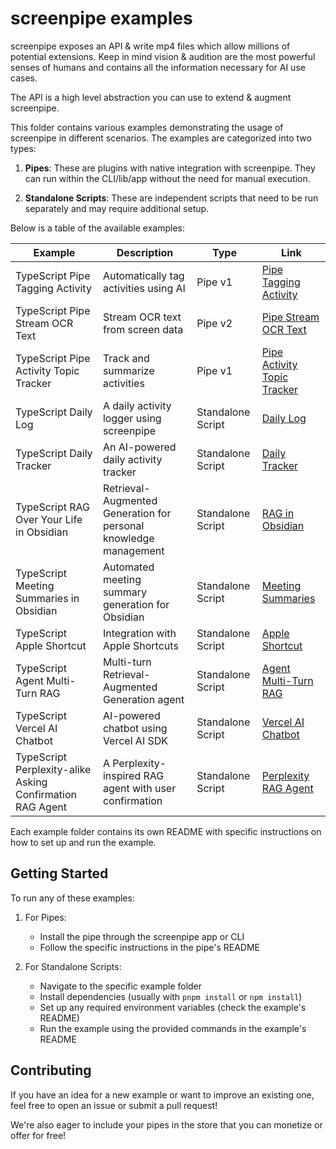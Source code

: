 # screenpipe examples

screenpipe exposes an API & write mp4 files which allow millions of potential extensions. Keep in mind vision & audition are the most powerful senses of humans and contains all the information necessary for AI use cases.

The API is a high level abstraction you can use to extend & augment screenpipe.

This folder contains various examples demonstrating the usage of screenpipe in different scenarios. The examples are categorized into two types:

1. **Pipes**: These are plugins with native integration with screenpipe. They can run within the CLI/lib/app without the need for manual execution.

2. **Standalone Scripts**: These are independent scripts that need to be run separately and may require additional setup.

Below is a table of the available examples:

| Example | Description | Type | Link |
|---------|-------------|------|------|
| TypeScript Pipe Tagging Activity | Automatically tag activities using AI | Pipe v1 | [Pipe Tagging Activity](./pipe-tagging-activity) |
| TypeScript Pipe Stream OCR Text | Stream OCR text from screen data | Pipe v2 | [Pipe Stream OCR Text](./pipe-stream-ocr-text) |
| TypeScript Pipe Activity Topic Tracker | Track and summarize activities | Pipe v1 | [Pipe Activity Topic Tracker](./pipe-activity-topic-tracker) |
| TypeScript Daily Log | A daily activity logger using screenpipe | Standalone Script | [Daily Log](./daily-log) |
| TypeScript Daily Tracker | An AI-powered daily activity tracker | Standalone Script | [Daily Tracker](./daily-tracker) |
| TypeScript RAG Over Your Life in Obsidian | Retrieval-Augmented Generation for personal knowledge management | Standalone Script | [RAG in Obsidian](./rag-over-your-life-in-obsidian) |
| TypeScript Meeting Summaries in Obsidian | Automated meeting summary generation for Obsidian | Standalone Script | [Meeting Summaries](./meeting-summaries-in-obsidian) |
| TypeScript Apple Shortcut | Integration with Apple Shortcuts | Standalone Script | [Apple Shortcut](./apple-shortcut) |
| TypeScript Agent Multi-Turn RAG | Multi-turn Retrieval-Augmented Generation agent | Standalone Script | [Agent Multi-Turn RAG](./agent-multi-turn-rag) |
| TypeScript Vercel AI Chatbot | AI-powered chatbot using Vercel AI SDK | Standalone Script | [Vercel AI Chatbot](./vercel-ai-chatbot) |
| TypeScript Perplexity-alike Asking Confirmation RAG Agent | A Perplexity-inspired RAG agent with user confirmation | Standalone Script | [Perplexity RAG Agent](./perplexity-alike-asking-confirmation-rag-agent) |

Each example folder contains its own README with specific instructions on how to set up and run the example.

## Getting Started

To run any of these examples:

1. For Pipes:
   - Install the pipe through the screenpipe app or CLI
   - Follow the specific instructions in the pipe's README

2. For Standalone Scripts:
   - Navigate to the specific example folder
   - Install dependencies (usually with `pnpm install` or `npm install`)
   - Set up any required environment variables (check the example's README)
   - Run the example using the provided commands in the example's README

## Contributing

If you have an idea for a new example or want to improve an existing one, feel free to open an issue or submit a pull request!

We're also eager to include your pipes in the store that you can monetize or offer for free!

